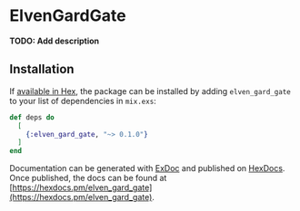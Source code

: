 # ElvenGardGate

**TODO: Add description**

## Installation

If [available in Hex](https://hex.pm/docs/publish), the package can be installed
by adding `elven_gard_gate` to your list of dependencies in `mix.exs`:

```elixir
def deps do
  [
    {:elven_gard_gate, "~> 0.1.0"}
  ]
end
```

Documentation can be generated with [ExDoc](https://github.com/elixir-lang/ex_doc)
and published on [HexDocs](https://hexdocs.pm). Once published, the docs can
be found at [https://hexdocs.pm/elven_gard_gate](https://hexdocs.pm/elven_gard_gate).

